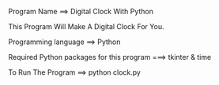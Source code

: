 Program Name ==> Digital Clock With Python 

This Program Will Make A Digital Clock For You.

Programming language ==> Python

Required Python packages for this program ===> tkinter & time

To Run The Program ==> python clock.py
